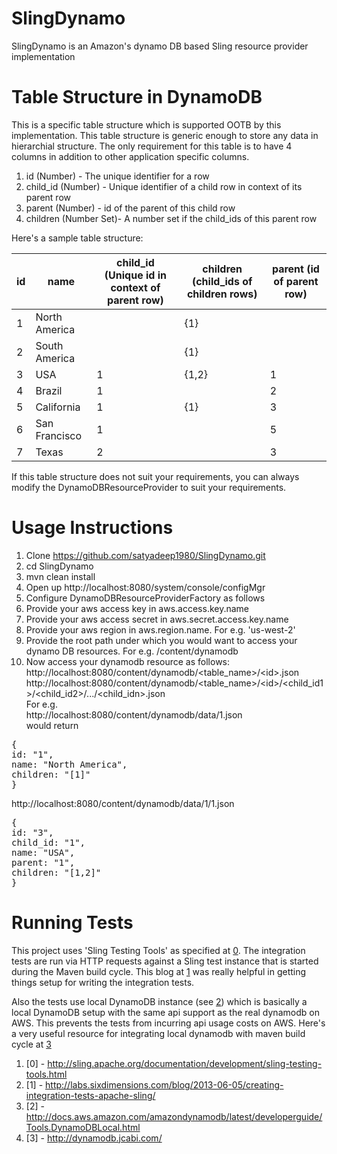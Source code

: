 SlingDynamo
===========

SlingDynamo is an Amazon's dynamo DB based Sling resource provider implementation

Table Structure in DynamoDB
===========================
This is a specific table structure which is supported OOTB by this implementation. This table structure is generic enough to store any data in hierarchial structure. The only requirement for this table is to have 4 columns in addition to other application specific columns. <br/>

1. id (Number) - The unique identifier for a row
2. child_id (Number) - Unique identifier of a child row in context of its parent row
3. parent (Number) - id of the parent of this child row
4. children (Number Set)- A number set if the child_ids of this parent row

Here's a sample table structure:

| id | name          | child_id (Unique id in context of parent row) | children (child_ids of children rows) | parent (id of parent row) |
|----|---------------|-----------------------------------------------|---------------------------------------|---------------------------|
| 1  | North America |                                               | {1}                                   |                           |
| 2  | South America |                                               | {1}                                   |                           |
| 3  | USA           | 1                                             | {1,2}                                 | 1                         |
| 4  | Brazil        | 1                                             |                                       | 2                         |
| 5  | California    | 1                                             | {1}                                   | 3                         |
| 6  | San Francisco | 1                                             |                                       | 5                         |
| 7  | Texas         | 2                                             |                                       | 3                         |

If this table structure does not suit your requirements, you can always modify the DynamoDBResourceProvider to suit your requirements.

Usage Instructions
==================
1. Clone https://github.com/satyadeep1980/SlingDynamo.git
2. cd SlingDynamo
3. mvn clean install
4. Open up http://localhost:8080/system/console/configMgr
5. Configure DynamoDBResourceProviderFactory as follows
  1. Provide your aws access key in aws.access.key.name
  2. Provide your aws access secret in aws.secret.access.key.name
  3. Provide your aws region in aws.region.name. For e.g. 'us-west-2'
  4. Provide the root path under which you would want to  access your dynamo DB resources. For e.g. /content/dynamodb
6. Now access your dynamodb resource as follows:<br/>
http://localhost:8080/content/dynamodb/&lt;table_name&gt;/&lt;id&gt;.json<br/>
http://localhost:8080/content/dynamodb/&lt;table_name&gt;/&lt;id&gt;/&lt;child_id1&gt;/&lt;child_id2&gt;/.../&lt;child_idn&gt;.json<br/>
For e.g.<br/>
http://localhost:8080/content/dynamodb/data/1.json<br/>
would return<br/>
<pre>
{
id: "1",
name: "North America",
children: "[1]"
}
</pre>
http://localhost:8080/content/dynamodb/data/1/1.json<br/>
<pre>
{
id: "3",
child_id: "1",
name: "USA",
parent: "1",
children: "[1,2]"
}
</pre>

Running Tests
=============
This project uses 'Sling Testing Tools' as specified at [0](http://sling.apache.org/documentation/development/sling-testing-tools.html). The integration tests are run via HTTP requests against a Sling test instance that is started during the Maven build cycle. This blog at [1](http://labs.sixdimensions.com/blog/2013-06-05/creating-integration-tests-apache-sling/) was really helpful in getting things setup for writing the integration tests.

Also the tests use local DynamoDB instance (see [2](http://labs.sixdimensions.com/blog/2013-06-05/creating-integration-tests-apache-sling/)) which is basically a local DynamoDB setup with the same api support as the real dynamodb on AWS. This prevents the tests from incurring api usage costs on AWS. Here's a very useful resource for integrating local dynamodb with maven build cycle at [3](http://dynamodb.jcabi.com/)

1. [0] - http://sling.apache.org/documentation/development/sling-testing-tools.html
2. [1] - http://labs.sixdimensions.com/blog/2013-06-05/creating-integration-tests-apache-sling/
3. [2] - http://docs.aws.amazon.com/amazondynamodb/latest/developerguide/Tools.DynamoDBLocal.html
4. [3] - http://dynamodb.jcabi.com/
